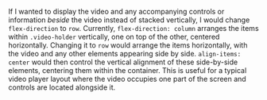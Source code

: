 If I wanted to display the video and any accompanying controls or information *beside* the video instead of stacked vertically, I would change `flex-direction` to `row`.  Currently, `flex-direction: column` arranges the items within `.video-holder` vertically, one on top of the other, centered horizontally. Changing it to `row` would arrange the items horizontally, with the video and any other elements appearing side by side.  `align-items: center` would then control the vertical alignment of these side-by-side elements, centering them within the container. This is useful for a typical video player layout where the video occupies one part of the screen and controls are located alongside it.